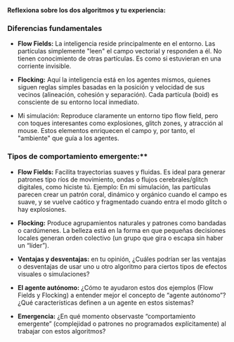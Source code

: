 **Reflexiona sobre los dos algoritmos y tu experiencia:**


### Diferencias fundamentales

* **Flow Fields:** La inteligencia reside principalmente en el entorno. Las partículas simplemente "leen" el campo vectorial y responden a él. No tienen conocimiento de otras partículas. Es como si estuvieran en una corriente invisible.

* **Flocking:** Aquí la inteligencia está en los agentes mismos, quienes siguen reglas simples basadas en la posición y velocidad de sus vecinos (alineación, cohesión y separación). Cada partícula (boid) es consciente de su entorno local inmediato.

* Mi simulación: Reproduce claramente un entorno tipo flow field, pero con toques interesantes como explosiones, glitch zones, y atracción al mouse. Estos elementos enriquecen el campo y, por tanto, el "ambiente" que guía a los agentes.


### Tipos de comportamiento emergente:**

* **Flow Fields:** Facilita trayectorias suaves y fluidas. Es ideal para generar patrones tipo ríos de movimiento, ondas o flujos cerebrales/glitch digitales, como hiciste tú.
Ejemplo: En mi simulación, las partículas parecen crear un patrón coral, dinámico y orgánico cuando el campo es suave, y se vuelve caótico y fragmentado cuando entra el modo glitch o hay explosiones.

* **Flocking:** Produce agrupamientos naturales y patrones como bandadas o cardúmenes. La belleza está en la forma en que pequeñas decisiones locales generan orden colectivo (un grupo que gira o escapa sin haber un “líder”).


* **Ventajas y desventajas:** en tu opinión, ¿Cuáles podrían ser las ventajas o desventajas de usar uno u otro algoritmo para ciertos tipos de efectos visuales o simulaciones?
* **El agente autónomo:** ¿Cómo te ayudaron estos dos ejemplos (Flow Fields y Flocking) a entender mejor el concepto de “agente autónomo”? ¿Qué características definen a un agente en estos sistemas?
* **Emergencia:** ¿En qué momento observaste “comportamiento emergente” (complejidad o patrones no programados explícitamente) al trabajar con estos algoritmos?
